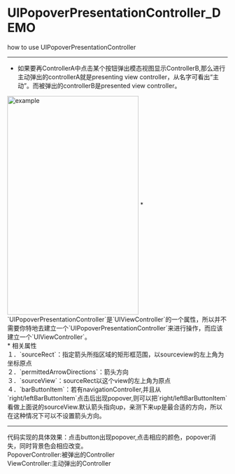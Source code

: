 # UIPopoverPresentationController_DEMO
how to use UIPopoverPresentationController

***
* 如果要再ControllerA中点击某个按钮弹出模态视图显示ControllerB,那么进行主动弹出的controllerA就是presenting view controller，从名字可看出“主动”。而被弹出的controllerB是presented view controller。<br>
 <img src="http://ac-3xs828an.clouddn.com/da212933d457ca2e.PNG" width = "300" height = "500" alt="example" align=center />
*  `UIPopoverPresentationController`是`UIViewController`的一个属性，所以并不需要你特地去建立一个`UIPopoverPresentationController`来进行操作，而应该建立一个`UIViewController`。<br>
* 相关属性<br>
１．`sourceRect`：指定箭头所指区域的矩形框范围，以sourceview的左上角为坐标原点
<br>
２．`permittedArrowDirections`：箭头方向<br>
３．`sourceView`：sourceRect以这个view的左上角为原点<br>
４．`barButtonItem`：若有navigationController,并且从`right/leftBarButtonItem`点击后出现popover,则可以把`right/leftBarButtonItem`看做上面说的sourceView.默认箭头指向up，亲测下来up是最合适的方向，所以在这种情况下可以不设置箭头方向。<br>

***
代码实现的具体效果：点击button出现popover,点击相应的颜色，popover消失，同时背景色会相应改变。<br>
PopoverController:被弹出的Controller<br>
ViewController:主动弹出的Controller<br>
